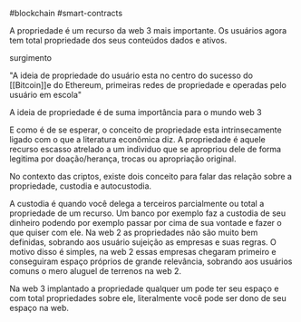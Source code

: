 #blockchain #smart-contracts 

A propriedade é um recurso da web 3 mais importante. Os usuários agora tem total propriedade dos seus conteúdos dados e ativos.

surgimento

"A ideia de propriedade do usuário esta no centro do sucesso do [[Bitcoin]]e do Ethereum, primeiras redes de propriedade e operadas pelo usuário em escola"

A ideia de propriedade é de suma importância para o mundo web 3

E como é de se esperar, o conceito de propriedade esta intrinsecamente ligado com o que a literatura econômica diz. A propriedade é aquele recurso escasso atrelado a um individuo que se apropriou dele de forma legitima por doação/herança, trocas ou apropriação original.

No contexto das criptos, existe dois conceito para falar das relação sobre a propriedade, custodia e autocustodia.

A custodia é quando você delega a terceiros parcialmente ou total a propriedade de um recurso. Um banco por exemplo faz a custodia de seu dinheiro podendo por exemplo passar por cima de sua vontade e fazer o que quiser com ele. Na web 2 as propriedades não são muito bem definidas, sobrando aos usuário sujeição as empresas e suas regras. O motivo disso é simples, na web 2 essas empresas chegaram primeiro e conseguiram espaço próprios de grande relevância, sobrando aos usuários comuns o mero aluguel de terrenos na web 2.

Na web 3  implantado a propriedade qualquer um pode ter seu espaço e com total propriedades sobre ele, literalmente você pode ser dono de seu espaço na web.
